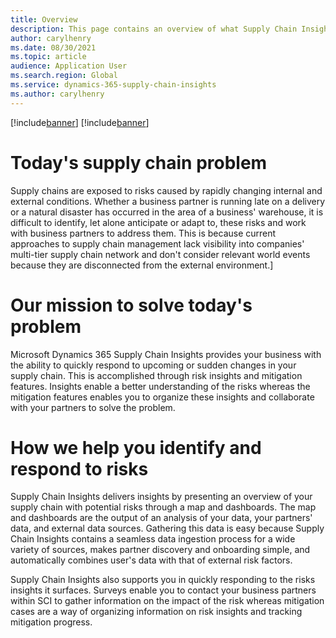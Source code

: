 ```yaml
---
title: Overview
description: This page contains an overview of what Supply Chain Insights is and the value it brings to users
author: carylhenry
ms.date: 08/30/2021
ms.topic: article
audience: Application User
ms.search.region: Global
ms.service: dynamics-365-supply-chain-insights
ms.author: carylhenry
---
```


[!include[banner](includes/banner.md)]
[!include[banner](includes/preview-banner.md)]

# Today's supply chain problem
Supply chains are exposed to risks caused by rapidly changing internal and external conditions. Whether a business partner is running late on a delivery or a natural 
disaster has occurred in the area of a business' warehouse, it is difficult to identify, let alone anticipate or adapt to, these risks and work with business partners
to address them. This is because current approaches to supply chain management lack visibility into companies' multi-tier supply chain network and don't consider relevant
world events because they are disconnected from the external environment.]

# Our mission to solve today's problem
Microsoft Dynamics 365 Supply Chain Insights provides your business with the ability to quickly respond to upcoming or sudden changes in your supply chain. This is 
accomplished through risk insights and mitigation features. Insights enable a better understanding of the risks whereas the mitigation features enables you to organize 
these insights and collaborate with your partners to solve the problem.

# How we help you identify and respond to risks
Supply Chain Insights delivers insights by presenting an overview of your supply chain with potential risks through a map and dashboards. The map and dashboards are the output of an 
analysis of your data, your partners' data, and external data sources. Gathering this data is easy because Supply Chain Insights contains a seamless data ingestion process for 
a wide variety of sources, makes partner discovery and onboarding simple, and automatically combines user's data with that of external risk factors. 

Supply Chain Insights also supports you in quickly responding to the risks insights it surfaces. Surveys enable you to contact your business partners within SCI to gather 
information on the impact of the risk whereas mitigation cases are a way of organizing information on risk insights and tracking mitigation progress.

